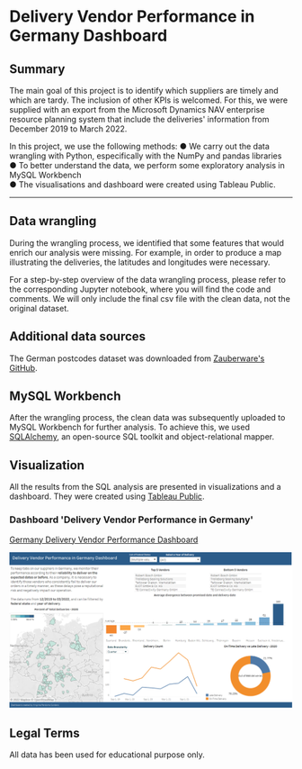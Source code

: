 # Delivery Vendor Performance in Germany Dashboard

## Summary

The main goal of this project is to identify which suppliers are timely and which are tardy. The inclusion of other KPIs is welcomed. For this, we were supplied with an export from the Microsoft Dynamics NAV enterprise resource planning system that include the deliveries' information from December 2019 to March 2022.

In this project, we use the following methods:
● We carry out the data wrangling with Python, especifically with the NumPy and pandas libraries  
● To better understand the data, we perform some exploratory analysis in MySQL Workbench  
● The visualisations and dashboard were created using Tableau Public.  

---

## Data wrangling

During the wrangling process, we identified that some features that would enrich our analysis were missing. For example, in order to produce a map illustrating the deliveries, the latitudes and longitudes were necessary.

For a step-by-step overview of the data wrangling process, please refer to the corresponding Jupyter notebook, where you will find the code and comments. We will only include the final csv file with the clean data, not the original dataset.
  
## Additional data sources

The German postcodes dataset was downloaded from [Zauberware's GitHub](https://github.com/zauberware/postal-codes-json-xml-csv/blob/master/data/DE.zip).

## MySQL Workbench

After the wrangling process, the clean data was subsequently uploaded to MySQL Workbench for further analysis. To achieve this, we used [SQLAlchemy](https://www.sqlalchemy.org/), an open-source SQL toolkit and object-relational mapper.

## Visualization

All the results from the SQL analysis are presented in visualizations and a dashboard. They were created using [Tableau Public](https://public.tableau.com/).

### Dashboard 'Delivery Vendor Performance in Germany'

[Germany Delivery Vendor Performance Dashboard](https://public.tableau.com/app/profile/virginia.perdomo.cordero/viz/GermanyDeliveryVendorPerformanceDashboard/Dashboard1)

 ![Germany Delivery Vendor Performance Dashboard](/dashboard.png)

## Legal Terms

All data has been used for educational purpose only.